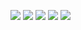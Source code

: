 ![](http://github-profile-summary-cards.vercel.app/api/cards/profile-details?username=skoya76&theme=2077)
![](http://github-profile-summary-cards.vercel.app/api/cards/repos-per-language?username=skoya76&theme=2077)
![](http://github-profile-summary-cards.vercel.app/api/cards/most-commit-language?username=skoya76&theme=2077)
![](http://github-profile-summary-cards.vercel.app/api/cards/stats?username=skoya76&theme=2077)
![](http://github-profile-summary-cards.vercel.app/api/cards/productive-time?username=skoya76&theme=2077&utcOffset=8)
